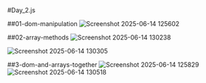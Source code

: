 #Day_2.js

##01-dom-manipulation
![Screenshot 2025-06-14 125602](https://github.com/user-attachments/assets/ee2c6e68-afe1-42a6-b6d6-ef315a4f1580)


##02-array-methods
![Screenshot 2025-06-14 130238](https://github.com/user-attachments/assets/0dcfd096-61f8-465e-8320-27cdce0c4241)

![Screenshot 2025-06-14 130305](https://github.com/user-attachments/assets/06dbd085-0898-4bc3-812f-1903d4d08fc9)


##3-dom-and-arrays-together
![Screenshot 2025-06-14 125829](https://github.com/user-attachments/assets/6c480c2e-d3fb-4433-a7e3-b7325c481257)
![Screenshot 2025-06-14 130518](https://github.com/user-attachments/assets/a527559e-619b-4dd1-8478-33bbd147b42a)
